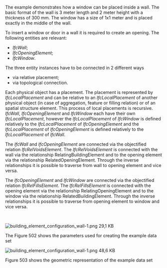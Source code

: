 ﻿The example demonstrates how a window can be placed inside a wall. The basic format of the wall is 3 meter
length and 2 meter height with a thickness of 300 mm. The window has a size of 1x1 meter and is placed exactly
in the middle of the wall.
 



To insert a window or door in a wall it is required to create an opening. The following entities are relevant:
 


* *IfcWall*;
* *IfcOpeningElement*;
* *IfcWindow*.



The three entity instances have to be connected in 2 different ways
 


* via relative placement;
* via topological connection.



Each physical object has a placement. The placement is represented by *IfcLocalPlacement* and can be
relative to an *IfcLocalPlacement* of another physical object (in case of aggregation, feature or
filling relation) or of an spatial structure element. This process of local placements is recursive.
*IfcWall*, *IfcOpeningElement* and *IfcWindow* each have their own
*IfcLocalPlacement*, however the *IfcLocalPlacement* of *IfcWindow* is defined relatively
to the *IfcLocalPlacement* of *IfcOpeningElement* and the *IfcLocalPlacement* of
*IfcOpeningElement* is defined relatively to the *IfcLocalPlacement* of *IfcWall*.
 



The *IfcWall* and *IfcOpeningElement* are connected via the objectified relation
*IfcRelVoidsElement*. The *IfcRelVoidsElement* is connected with the wall via the relationship
RelatingBuildingElement and to the opening element via the relationship RelatedOpeningElement. Through the
inverse relationships it is possible to traverse from wall to opening element and vice versa.
 



The *IfcOpeningElement* and *IfcWindow* are connected via the objectified relation
*IfcRelFillsElement*. The *IfcRelFillsElement* is connected with the opening element via the
relationship RelatingOpeningElement and to the window via the relationship RelatedBuildingElement. Through the
inverse relationships it is possible to traverse from opening element to window and vice versa.




  
 


![building_element_configuration_wall-1.png 29,1 KB](../../figures/examples/building_element_configuration_wall-1.png)

The Figure 502 shows the parameters used for creating the example data set


![building_element_configuration_wall-1.png 48,6 KB](../../figures/examples/building_element_configuration_wall-2.png)

Figure 503 shows the geometric representation of the example data set
